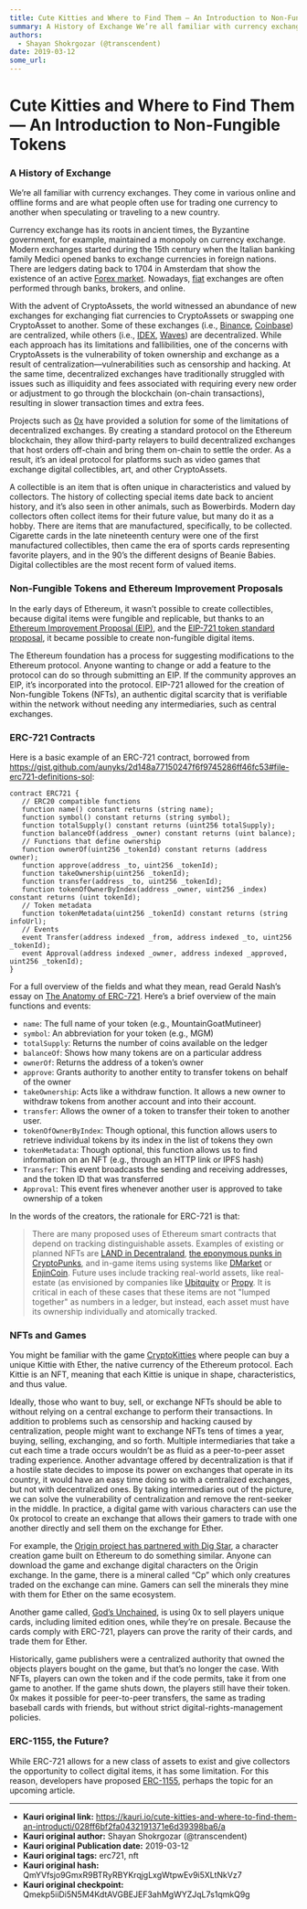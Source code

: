```yaml
---
title: Cute Kitties and Where to Find Them — An Introduction to Non-Fungible Tokens 
summary: A History of Exchange We’re all familiar with currency exchanges. They come in various online and offline forms and are what people often use for trading one currency to another when speculating or traveling to a new country. Currency exchange has its roots in ancient times, the Byzantine government, for example, maintained a monopoly on currency exchange. Modern exchanges started during the 15th century when the Italian banking family Medici opened banks to exchange currencies in foreign nation
authors:
  - Shayan Shokrgozar (@transcendent)
date: 2019-03-12
some_url: 
---
```


# Cute Kitties and Where to Find Them — An Introduction to Non-Fungible Tokens 


### A History of Exchange

We’re all familiar with currency exchanges. They come in various online and offline forms and are what people often use for trading one currency to another when speculating or traveling to a new country.

Currency exchange has its roots in ancient times, the Byzantine government, for example, maintained a monopoly on currency exchange. Modern exchanges started during the 15th century when the Italian banking family Medici opened banks to exchange currencies in foreign nations. There are ledgers dating back to 1704 in Amsterdam that show the existence of an active [Forex market](https://www.investopedia.com/terms/forex/f/forex-market.asp). Nowadays, [fiat](https://en.wikipedia.org/wiki/Fiat_money) exchanges are often performed through banks, brokers, and online.

With the advent of CryptoAssets, the world witnessed an abundance of new exchanges for exchanging fiat currencies to CryptoAssets or swapping one CryptoAsset to another. Some of these exchanges (i.e., [Binance](https://www.binance.com/en), [Coinbase](https://www.coinbase.com)) are centralized, while others (i.e., [IDEX](https://idex.market/), [Waves](https://wavesplatform.com)) are decentralized. While each approach has its limitations and fallibilities, one of the concerns with CryptoAssets is the vulnerability of token ownership and exchange as a result of centralization—vulnerabilities such as censorship and hacking. At the same time, decentralized exchanges have traditionally struggled with issues such as illiquidity and fees associated with requiring every new order or adjustment to go through the blockchain (on-chain transactions), resulting in slower transaction times and extra fees.

Projects such as [0x](https://0x.org/) have provided a solution for some of the limitations of decentralized exchanges. By creating a standard protocol on the Ethereum blockchain, they allow third-party relayers to build decentralized exchanges that host orders off-chain and bring them on-chain to settle the order. As a result, it’s an ideal protocol for platforms such as video games that exchange digital collectibles, art, and other CryptoAssets.

A collectible is an item that is often unique in characteristics and valued by collectors. The history of collecting special items date back to ancient history, and it’s also seen in other animals, such as Bowerbirds. Modern day collectors often collect items for their future value, but many do it as a hobby. There are items that are manufactured, specifically, to be collected. Cigarette cards in the late nineteenth century were one of the first manufactured collectibles, then came the era of sports cards representing favorite players, and in the 90’s the different designs of Beanie Babies. Digital collectibles are the most recent form of valued items.

### Non-Fungible Tokens and Ethereum Improvement Proposals

In the early days of Ethereum, it wasn’t possible to create collectibles, because digital items were fungible and replicable, but thanks to an [Ethereum Improvement Proposal (EIP)](https://github.com/ethereum/EIPs/blob/master/EIPS/eip-1.md), and the [EIP-721 token standard proposal](https://github.com/ethereum/EIPs/blob/master/EIPS/eip-721.md), it became possible to create non-fungible digital items.

The Ethereum foundation has a process for suggesting modifications to the Ethereum protocol. Anyone wanting to change or add a feature to the protocol can do so through submitting an EIP. If the community approves an EIP, it’s incorporated into the protocol. EIP-721 allowed for the creation of Non-fungible Tokens (NFTs), an authentic digital scarcity that is verifiable within the network without needing any intermediaries, such as central exchanges.

### ERC-721 Contracts

Here is a basic example of an ERC-721 contract, borrowed from <https://gist.github.com/aunyks/2d148a77150247f6f9745286ff46fc53#file-erc721-definitions-sol>:

```solidity
contract ERC721 {
   // ERC20 compatible functions
   function name() constant returns (string name);
   function symbol() constant returns (string symbol);
   function totalSupply() constant returns (uint256 totalSupply);
   function balanceOf(address _owner) constant returns (uint balance);
   // Functions that define ownership
   function ownerOf(uint256 _tokenId) constant returns (address owner);
   function approve(address _to, uint256 _tokenId);
   function takeOwnership(uint256 _tokenId);
   function transfer(address _to, uint256 _tokenId);
   function tokenOfOwnerByIndex(address _owner, uint256 _index) constant returns (uint tokenId);
   // Token metadata
   function tokenMetadata(uint256 _tokenId) constant returns (string infoUrl);
   // Events
   event Transfer(address indexed _from, address indexed _to, uint256 _tokenId);
   event Approval(address indexed _owner, address indexed _approved, uint256 _tokenId);
}
```

For a full overview of the fields and what they mean, read Gerald Nash’s essay on [The Anatomy of ERC-721](https://medium.com/crypto-currently/the-anatomy-of-erc721-e9db77abfc24). Here’s a brief overview of the main functions and events:

- `name`: The full name of your token (e.g., MountainGoatMutineer)
- `symbol`: An abbreviation for your token (e.g., MGM)
- `totalSupply`: Returns the number of coins available on the ledger
- `balanceOf`: Shows how many tokens are on a particular address
- `ownerOf`: Returns the address of a token’s owner
- `approve`: Grants authority to another entity to transfer tokens on behalf of the owner
- `takeOwnership`: Acts like a withdraw function. It allows a new owner to withdraw tokens from another account and into their account.
- `transfer`: Allows the owner of a token to transfer their token to another user.
- `tokenOfOwnerByIndex`: Though optional, this function allows users to retrieve individual tokens by its index in the list of tokens they own
- `tokenMetadata`: Though optional, this function allows us to find information on an NFT (e.g., through an HTTP link or IPFS hash)
- `Transfer`: This event broadcasts the sending and receiving addresses, and the token ID that was transferred
- `Approval`: This event fires whenever another user is approved to take ownership of a token

In the words of the creators, the rationale for ERC-721 is that:

> There are many proposed uses of Ethereum smart contracts that depend on tracking distinguishable assets. Examples of existing or planned NFTs are [LAND in Decentraland](https://market.decentraland.org), [the eponymous punks in CryptoPunks](https://www.larvalabs.com/cryptopunks), and in-game items using systems like [DMarket](https://dmarket.com) or [EnjinCoin](https://enjincoin.io). Future uses include tracking real-world assets, like real-estate (as envisioned by companies like [Ubitquity](https://www.ubitquity.io) or [Propy](https://propy.com). It is critical in each of these cases that these items are not "lumped together" as numbers in a ledger, but instead, each asset must have its ownership individually and atomically tracked.

### NFTs and Games

You might be familiar with the game [CryptoKitties](https://www.cryptokitties.co/) where people can buy a unique Kittie with Ether, the native currency of the Ethereum protocol. Each Kittie is an NFT, meaning that each Kittie is unique in shape, characteristics, and thus value.

Ideally, those who want to buy, sell, or exchange NFTs should be able to without relying on a central exchange to perform their transactions. In addition to problems such as censorship and hacking caused by centralization, people might want to exchange NFTs tens of times a year, buying, selling, exchanging, and so forth. Multiple intermediaries that take a cut each time a trade occurs wouldn’t be as fluid as a peer-to-peer asset trading experience. Another advantage offered by decentralization is that if a hostile state decides to impose its power on exchanges that operate in its country, it would have an easy time doing so with a centralized exchanges, but not with decentralized ones. By taking intermediaries out of the picture, we can solve the vulnerability of centralization and remove the rent-seeker in the middle. In practice, a digital game with various characters can use the 0x protocol to create an exchange that allows their gamers to trade with one another directly and sell them on the exchange for Ether.

For example, the [Origin project has partnered with Dig Star](https://medium.com/originprotocol/origin-metaps-to-build-a-decentralized-marketplace-for-non-fungible-tokens-nfts-387e5d29c437), a character creation game built on Ethereum to do something similar. Anyone can download the game and exchange digital characters on the Origin exchange. In the game, there is a mineral called “Cp” which only creatures traded on the exchange can mine. Gamers can sell the minerals they mine with them for Ether on the same ecosystem.

Another game called, [God’s Unchained](https://godsunchained.com/), is using 0x to sell players unique cards, including limited edition ones, while they’re on presale. Because the cards comply with ERC-721, players can prove the rarity of their cards, and trade them for Ether.

Historically, game publishers were a centralized authority that owned the objects players bought on the game, but that’s no longer the case. With NFTs, players can own the token and if the code permits, take it from one game to another. If the game shuts down, the players still have their token. 0x makes it possible for peer-to-peer transfers, the same as trading baseball cards with friends, but without strict digital-rights-management policies.

### ERC-1155, the Future?

While ERC-721 allows for a new class of assets to exist and give collectors the opportunity to collect digital items, it has some limitation. For this reason, developers have proposed [ERC-1155](https://github.com/ethereum/eips/issues/1155), perhaps the topic for an upcoming article.


---

- **Kauri original link:** https://kauri.io/cute-kitties-and-where-to-find-them-an-introducti/028ff6bf2fa0432191371e6d39398ba6/a
- **Kauri original author:** Shayan Shokrgozar (@transcendent)
- **Kauri original Publication date:** 2019-03-12
- **Kauri original tags:** erc721, nft
- **Kauri original hash:** QmYVfsjo9GmxR9BTRyRBYKrqjgLxgWtpwEv9i5XLtNkVz7
- **Kauri original checkpoint:** Qmekp5iiDi5N5M4KdtAVGBEJEF3ahMgWYZJqL7s1qmkQ9g



